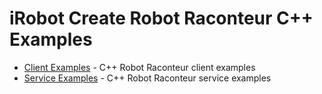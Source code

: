 # iRobot Create Robot Raconteur C++ Examples

- [Client Examples](client) - C++ Robot Raconteur client examples
- [Service Examples](service) - C++ Robot Raconteur service examples
